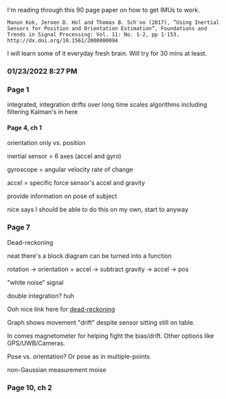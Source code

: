 I'm reading through this 90 page paper on how to get IMUs to work.

`Manon Kok, Jeroen D. Hol and Thomas B. Sch¨on (2017), ”Using Inertial Sensors for Position and
Orientation Estimation”, Foundations and Trends in Signal Processing: Vol. 11: No. 1-2, pp 1-153.
http://dx.doi.org/10.1561/2000000094`

I will learn some of it everyday fresh brain. Will try for 30 mins at least.

### 01/23/2022 8:27 PM

### Page 1
integrated, integration drifts over long time scales
algorithms including filtering
Kalman's in here

#### Page 4, ch 1
orientation only vs. position

inertial sensor = 6 axes (accel and gyro)

gyroscope = angular velocity
rate of change

accel = specific force
sensor's accel and gravity

provide information on pose of subject

nice says I should be able to do this on my own, start to anyway

### Page 7
Dead-reckoning

neat there's a block diagram can be turned into a function

rotation -> orientation + accel -> subtract gravity -> accel -> pos

"white noise" signal

double integration? huh

Ooh nice link here for [dead-reckoning](https://www.allaboutcircuits.com/technical-articles/how-to-interpret-IMU-sensor-data-dead-reckoning-rotation-matrix-creation/)

Graph shows movement "drift" despite sensor sitting still on table.

In comes magnetometer for helping fight the bias/drift. Other options like GPS/UWB/Cameras.

Pose vs. orientation? Or pose as in multiple-points

non-Gaussian measurement moise

### Page 10, ch 2